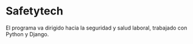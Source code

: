# Safetytech
El programa va dirigido hacia la seguridad y salud laboral, trabajado con Python y Django.
